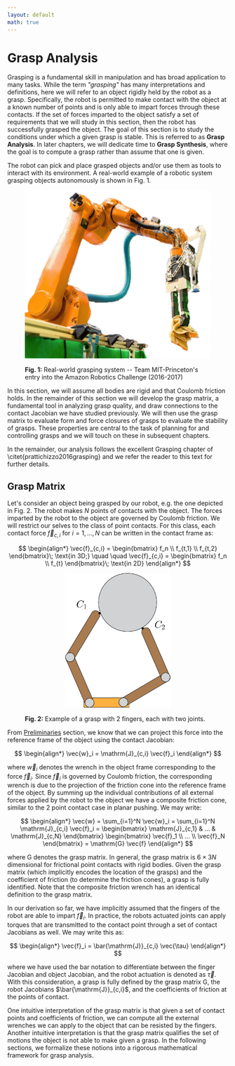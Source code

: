 ```yaml
---
layout: default
math: true
---
```


# Grasp Analysis

Grasping is a fundamental skill in manipulation and has broad application to many tasks. While the 
term *"grasping"* has many interpretations and definitions, here we will refer to an object 
rigidly held by the robot as a grasp. Specifically, the robot is permitted to make contact with the object 
at a known number of points and is only able to impart forces through these contacts. If the set of forces 
imparted to the object satisfy a set of requirements that we will study in this section, then the robot 
has successfully grasped the object. The goal of this section is to study the conditions under which a given
grasp is stable. This is referred to as **Grasp Analysis**. In later chapters, we will dedicate time to
**Grasp Synthesis**, where the goal is to compute a grasp rather than assume that one is given.

The robot can pick and place grasped objects and/or use them as tools to interact with its environment. 
A real-world example of a robotic system grasping objects autonomously is shown in Fig. 1.

<figure>
<p align="center">
  <img src="figures/chapter-1-arc.png" />
</p>
<figcaption> 
  <b>Fig. 1:</b> Real-world grasping system -- Team MIT-Princeton's entry into the Amazon Robotics Challenge (2016-2017)
</figcaption>
</figure>

In this section, we will assume all bodies are rigid and that Coulomb friction holds. In the remainder of this 
section we will develop the grasp matrix, a fundamental tool in analyzing grasp quality, 
and draw connections to the contact Jacobian we have studied previously. We will then use the grasp matrix 
to evaluate form and force closures of grasps to evaluate the stability of grasps. These properties are central 
to the task of planning for and controlling grasps and we will touch on these in subsequent chapters. 

In the remainder, our analysis follows the excellent Grasping chapter of \citet{prattichizzo2016grasping} 
and we refer the reader to this text for further details.


## Grasp Matrix

Let's consider an object being grasped by our robot, e.g. the one depicted in Fig. 2. 
The robot makes $N$ points of contacts with the object. The forces imparted by the robot to the object are 
governed by Coulomb friction. We will restrict our selves to the class of point contacts. For this class, 
each contact force $\vec{f}_{c,i}$ for $i=1, ..., N$ can be written in the contact frame as:

$$
\begin{align*}
    \vec{f}_{c,i} = \begin{bmatrix} f_n \\ f_{t,1} \\ f_{t,2} \end{bmatrix}\; \text{in 3D;} \quad \quad \vec{f}_{c,i} = \begin{bmatrix} f_n \\ f_{t} \end{bmatrix}\; \text{in 2D}
\end{align*}
$$

<figure>
<p align="center">
  <img src="figures/chapter-1-grasp-canon.png"  style="width: 25vw; min-width: 130px;"/>
</p>
<figcaption> 
  <b>Fig. 2:</b> Example of a grasp with 2 fingers, each with two joints.
</figcaption>
</figure>


From [Preliminaries](preliminaries.md) section, we know that we can project this force into the reference 
frame of the object using the contact Jacobian:

$$
\begin{align*}
    \vec{w}_i = \mathrm{J}_{c,i} \vec{f}_i
\end{align*}
$$

where $\vec{w}_i$ denotes the wrench in the object frame corresponding to the 
force $\vec{f}_i$. Since $\vec{f}_i$ is governed by Coulomb friction, the corresponding 
wrench is due to the projection of the friction cone into the reference frame of the object. 
By summing up the individual contributions of all external forces applied by the robot to the 
object we have a composite friction cone, similar to the 2 point contact case in planar pushing. We may write:

$$
\begin{align*}
    \vec{w} = \sum_{i=1}^N \vec{w}_i = \sum_{i=1}^N \mathrm{J}_{c,i} \vec{f}_i = \begin{bmatrix} \mathrm{J}_{c,1} & ... & \mathrm{J}_{c,N} \end{bmatrix} \begin{bmatrix} \vec{f}_1 \\ ... \\ \vec{f}_N \end{bmatrix} = \mathrm{G} \vec{f}
\end{align*}
$$

where $\mathrm{G}$ denotes the grasp matrix. In general, the grasp matrix is $6\times 3N$ dimensional 
for frictional point contacts with rigid bodies. Given the grasp matrix (which implicitly encodes 
the location of the grasps) and the coefficient of friction (to determine the friction cones), a grasp 
is fully identified. Note that the composite friction wrench has an identical definition to the grasp matrix.  

In our derivation so far, we have implicitly assumed that the fingers of the robot are able to impart 
$\vec{f}_i$. In practice, the robots actuated joints can apply torques that are transmitted to the contact 
point through a set of contact Jacobians as well. We may write this as:

$$
\begin{align*}
    \vec{f}_i = \bar{\mathrm{J}}_{c,i} \vec{\tau}
\end{align*}
$$

where we have used the bar notation to differentiate between the finger Jacobian and object Jacobian, 
and the robot actuation is denoted as $\vec{\tau}$. With this consideration, a grasp is fully defined 
by the grasp matrix $\mathrm{G}$, the robot Jacobians $\bar{\mathrm{J}}_{c,i}$, and the coefficients of 
friction at the points of contact.

One intuitive interpretation of the grasp matrix is that given a set of contact points and coefficients 
of friction, we can compute all the external wrenches we can apply to the object that can be resisted by 
the fingers. Another intuitive interpretation is that the grasp matrix qualifies the set of motions the 
object is not able to make given a grasp. In the following sections, we formalize these notions into a 
rigorous mathematical framework for grasp analysis.
